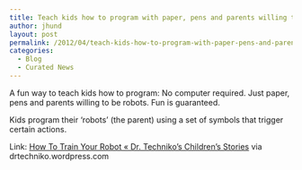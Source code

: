 ```yaml
---
title: Teach kids how to program with paper, pens and parents willing to be robots
author: jhund
layout: post
permalink: /2012/04/teach-kids-how-to-program-with-paper-pens-and-parents-willing-to-be-robots/
categories:
  - Blog
  - Curated News
---
```

A fun way to teach kids how to program: No computer required. Just paper, pens and parents willing to be robots. Fun is guaranteed.&nbsp;

Kids program their &#8216;robots&#8217; (the parent) using a set of symbols that trigger certain actions.

Link: [How To Train Your Robot &laquo; Dr. Techniko&#8217;s Children&#8217;s Stories][1] via drtechniko.wordpress.com

 [1]: http://bit.ly/HU4VK4